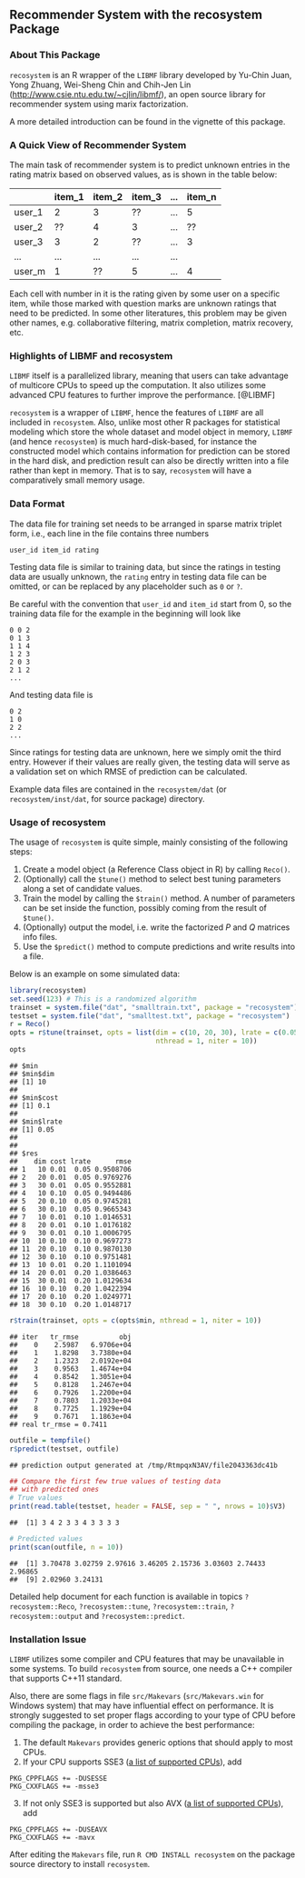 ## Recommender System with the recosystem Package

### About This Package

`recosystem` is an R wrapper of the `LIBMF` library developed by
Yu-Chin Juan, Yong Zhuang, Wei-Sheng Chin and Chih-Jen Lin
(http://www.csie.ntu.edu.tw/~cjlin/libmf/),
an open source library for recommender system using marix factorization.

A more detailed introduction can be found in the vignette of this package.

### A Quick View of Recommender System

The main task of recommender system is to predict unknown entries in the
rating matrix based on observed values, as is shown in the table below:

|        | item_1 | item_2 | item_3 | ... | item_n |
|--------|--------|--------|--------|-----|--------|
| user_1 | 2      | 3      | ??     | ... | 5      |
| user_2 | ??     | 4      | 3      | ... | ??     |
| user_3 | 3      | 2      | ??     | ... | 3      |
| ...    | ...    | ...    | ...    | ... |        |
| user_m | 1      | ??     | 5      | ... | 4      |

Each cell with number in it is the rating given by some user on a specific
item, while those marked with question marks are unknown ratings that need
to be predicted. In some other literatures, this problem may be given other
names, e.g. collaborative filtering, matrix completion, matrix recovery, etc.

### Highlights of LIBMF and recosystem

`LIBMF` itself is a parallelized library, meaning that users can take
advantage of multicore CPUs to speed up the computation. It also utilizes 
some advanced CPU features to further improve the performance. [@LIBMF]

`recosystem` is a wrapper of `LIBMF`, hence the features of `LIBMF`
are all included in `recosystem`. Also, unlike most other R packages for
statistical modeling which store the whole dataset and model object in memory,
`LIBMF` (and hence `recosystem`) is much hard-disk-based, for instance
the constructed model which contains information for prediction can be stored
in the hard disk, and prediction result can also be directly written into a file
rather than kept in memory. That is to say, `recosystem` will have a
comparatively small memory usage.

### Data Format

The data file for training set needs to be arranged in
sparse matrix triplet form, i.e., each line in the file contains three
numbers

```
user_id item_id rating
```

Testing data file is similar to training data, but since the ratings in
testing data are usually unknown, the `rating` entry in testing data file
can be omitted, or can be replaced by any placeholder such as `0` or `?`.

Be careful with the convention that `user_id` and `item_id` start from 0,
so the training data file for the example in the beginning will look like

```
0 0 2
0 1 3
1 1 4
1 2 3
2 0 3
2 1 2
...
```

And testing data file is

```
0 2
1 0
2 2
...
```

Since ratings for testing data are unknown, here we simply omit the third entry.
However if their values are really given, the testing data will serve as
a validation set on which RMSE of prediction can be calculated.

Example data files are contained in the `recosystem/dat`
(or `recosystem/inst/dat`, for source package) directory.

### Usage of recosystem

The usage of `recosystem` is quite simple, mainly consisting of the following steps:

1. Create a model object (a Reference Class object in R) by calling `Reco()`.
2. (Optionally) call the `$tune()` method to select best tuning parameters
along a set of candidate values.
3. Train the model by calling the `$train()` method. A number of parameters
can be set inside the function, possibly coming from the result of `$tune()`.
4. (Optionally) output the model, i.e. write the factorized $P$ and $Q$
matrices info files.
5. Use the `$predict()` method to compute predictions and write results
into a file.

Below is an example on some simulated data:

```r
library(recosystem)
set.seed(123) # This is a randomized algorithm
trainset = system.file("dat", "smalltrain.txt", package = "recosystem")
testset = system.file("dat", "smalltest.txt", package = "recosystem")
r = Reco()
opts = r$tune(trainset, opts = list(dim = c(10, 20, 30), lrate = c(0.05, 0.1, 0.2),
                                    nthread = 1, niter = 10))
opts
```

```
## $min
## $min$dim
## [1] 10
## 
## $min$cost
## [1] 0.1
## 
## $min$lrate
## [1] 0.05
## 
## 
## $res
##    dim cost lrate      rmse
## 1   10 0.01  0.05 0.9508706
## 2   20 0.01  0.05 0.9769276
## 3   30 0.01  0.05 0.9552881
## 4   10 0.10  0.05 0.9494486
## 5   20 0.10  0.05 0.9745281
## 6   30 0.10  0.05 0.9665343
## 7   10 0.01  0.10 1.0146531
## 8   20 0.01  0.10 1.0176182
## 9   30 0.01  0.10 1.0006795
## 10  10 0.10  0.10 0.9697273
## 11  20 0.10  0.10 0.9870130
## 12  30 0.10  0.10 0.9751481
## 13  10 0.01  0.20 1.1101094
## 14  20 0.01  0.20 1.0386463
## 15  30 0.01  0.20 1.0129634
## 16  10 0.10  0.20 1.0422394
## 17  20 0.10  0.20 1.0249771
## 18  30 0.10  0.20 1.0148717
```

```r
r$train(trainset, opts = c(opts$min, nthread = 1, niter = 10))
```

```
## iter   tr_rmse          obj
##    0    2.5987   6.9706e+04
##    1    1.8298   3.7380e+04
##    2    1.2323   2.0192e+04
##    3    0.9563   1.4674e+04
##    4    0.8542   1.3051e+04
##    5    0.8128   1.2467e+04
##    6    0.7926   1.2200e+04
##    7    0.7803   1.2033e+04
##    8    0.7725   1.1929e+04
##    9    0.7671   1.1863e+04
## real tr_rmse = 0.7411
```

```r
outfile = tempfile()
r$predict(testset, outfile)
```

```
## prediction output generated at /tmp/RtmpqxN3AV/file2043363dc41b
```

```r
## Compare the first few true values of testing data
## with predicted ones
# True values
print(read.table(testset, header = FALSE, sep = " ", nrows = 10)$V3)
```

```
##  [1] 3 4 2 3 3 4 3 3 3 3
```

```r
# Predicted values
print(scan(outfile, n = 10))
```

```
##  [1] 3.70478 3.02759 2.97616 3.46205 2.15736 3.03603 2.74433 2.96865
##  [9] 2.02960 3.24131
```

Detailed help document for each function is available in topics
`?recosystem::Reco`, `?recosystem::tune`, `?recosystem::train`,
`?recosystem::output` and `?recosystem::predict`.

### Installation Issue

`LIBMF` utilizes some compiler and CPU features that may be unavailable
in some systems. To build `recosystem` from source, one needs a C++
compiler that supports C++11 standard.

Also, there are some flags in file `src/Makevars`
(`src/Makevars.win` for Windows system) that may have influential
effect on performance. It is strongly suggested to set proper flags
according to your type of CPU before compiling the package, in order to
achieve the best performance:

1. The default `Makevars` provides generic options that should apply to most
CPUs.
2. If your CPU supports SSE3
([a list of supported CPUs](http://en.wikipedia.org/wiki/SSE3)), add
```
PKG_CPPFLAGS += -DUSESSE
PKG_CXXFLAGS += -msse3
```
3. If not only SSE3 is supported but also AVX
([a list of supported CPUs](http://en.wikipedia.org/wiki/Advanced_Vector_Extensions)), add
```
PKG_CPPFLAGS += -DUSEAVX
PKG_CXXFLAGS += -mavx
```

After editing the `Makevars` file, run `R CMD INSTALL recosystem` on
the package source directory to install `recosystem`.
